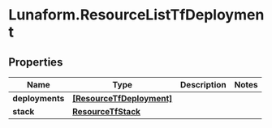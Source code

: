 # Lunaform.ResourceListTfDeployment

## Properties
Name | Type | Description | Notes
------------ | ------------- | ------------- | -------------
**deployments** | [**[ResourceTfDeployment]**](ResourceTfDeployment.md) |  | 
**stack** | [**ResourceTfStack**](ResourceTfStack.md) |  | 



